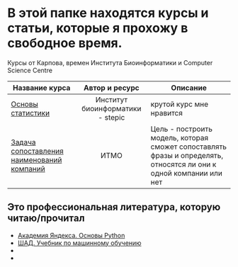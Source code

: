 # В этой папке находятся курсы и статьи, которые я прохожу в свободное время.

Курсы от Карпова, времен Института Биоинформатики и Computer Science Centre

| Название курса        | Автор и ресурс          | Описание  |
|-------------------------|:-------------------------:|-----------|
| [Основы статистики](https://stepik.org/course/76/syllabus)| Институт биоинформатики - stepic | крутой курс мне нравится |
| [Задача сопоставления наименований компаний](https://github.com/vederko-p/company_text_calssification)      | ИТМО | Цель - построить модель, которая сможет сопоставлять фразы и определять, относятся ли они к одной компании или нет  |

## Это профессиональная литература, которую читаю/прочитал

- [Академия Яндекса. Основы Python](https://academy.yandex.ru/handbook/python)
- [ШАД. Учебник по машинному обучению](https://academy.yandex.ru/handbook/ml)
- []()
- []()